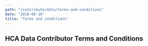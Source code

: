```yaml
---
path: "/contribute/data/terms-and-conditions"
date: "2018-08-10"
title: "Terms and conditions"
---
```


## HCA Data Contributor Terms and Conditions
